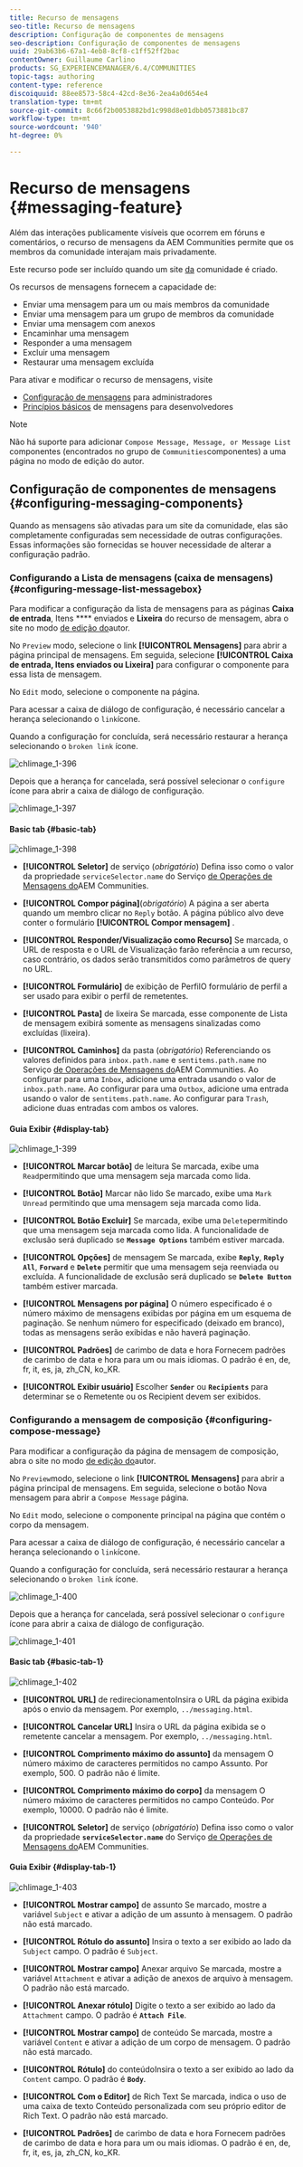```yaml
---
title: Recurso de mensagens
seo-title: Recurso de mensagens
description: Configuração de componentes de mensagens
seo-description: Configuração de componentes de mensagens
uuid: 29ab63b6-67a1-4eb8-8cf8-c1ff52ff2bac
contentOwner: Guillaume Carlino
products: SG_EXPERIENCEMANAGER/6.4/COMMUNITIES
topic-tags: authoring
content-type: reference
discoiquuid: 88ee8573-58c4-42cd-8e36-2ea4a0d654e4
translation-type: tm+mt
source-git-commit: 8c66f2b0053882bd1c998d8e01dbb0573881bc87
workflow-type: tm+mt
source-wordcount: '940'
ht-degree: 0%

---
```



# Recurso de mensagens {#messaging-feature}

Além das interações publicamente visíveis que ocorrem em fóruns e comentários, o recurso de mensagens da AEM Communities permite que os membros da comunidade interajam mais privadamente.

Este recurso pode ser incluído quando um site [da](overview.md#communitiessites) comunidade é criado.

Os recursos de mensagens fornecem a capacidade de:

* Enviar uma mensagem para um ou mais membros da comunidade
* Enviar uma mensagem para um grupo de membros da comunidade
* Enviar uma mensagem com anexos
* Encaminhar uma mensagem
* Responder a uma mensagem
* Excluir uma mensagem
* Restaurar uma mensagem excluída

Para ativar e modificar o recurso de mensagens, visite

* [Configuração de mensagens](messaging.md) para administradores
* [Princípios básicos](essentials-messaging.md) de mensagens para desenvolvedores

>[!NOTE]
>
>Não há suporte para adicionar `Compose Message, Message, or Message List` componentes (encontrados no grupo de `Communities`componentes) a uma página no modo de edição do autor.

## Configuração de componentes de mensagens {#configuring-messaging-components}

Quando as mensagens são ativadas para um site da comunidade, elas são completamente configuradas sem necessidade de outras configurações. Essas informações são fornecidas se houver necessidade de alterar a configuração padrão.

### Configurando a Lista de mensagens (caixa de mensagens) {#configuring-message-list-messagebox}

Para modificar a configuração da lista de mensagens para as páginas **Caixa de entrada**, Itens **** enviados e **Lixeira** do recurso de mensagem, abra o site no modo [de edição do](sites-console.md#authoring-site-content)autor.

No `Preview` modo, selecione o link **[!UICONTROL Mensagens]** para abrir a página principal de mensagens. Em seguida, selecione **[!UICONTROL Caixa de entrada, Itens enviados ou Lixeira]** para configurar o componente para essa lista de mensagem.

No `Edit` modo, selecione o componente na página.

Para acessar a caixa de diálogo de configuração, é necessário cancelar a herança selecionando o `link`ícone.

Quando a configuração for concluída, será necessário restaurar a herança selecionando o `broken link` ícone.

![chlimage_1-396](assets/chlimage_1-396.png)

Depois que a herança for cancelada, será possível selecionar o `configure` ícone para abrir a caixa de diálogo de configuração.

![chlimage_1-397](assets/chlimage_1-397.png)

#### Basic tab {#basic-tab}

![chlimage_1-398](assets/chlimage_1-398.png)

* **[!UICONTROL Seletor]** de serviço (*obrigatório*) Defina isso como o valor da propriedade `serviceSelector.name` do Serviço [de Operações de Mensagens do](messaging.md#messaging-operations-service)AEM Communities.

* **[!UICONTROL Compor página]**(*obrigatório*) A página a ser aberta quando um membro clicar no `Reply` botão. A página público alvo deve conter o formulário **[!UICONTROL Compor mensagem]** .

* **[!UICONTROL Responder/Visualização como Recurso]** Se marcada, o URL de resposta e o URL de Visualização farão referência a um recurso, caso contrário, os dados serão transmitidos como parâmetros de query no URL.

* **[!UICONTROL Formulário]** de exibição de PerfilO formulário de perfil a ser usado para exibir o perfil de remetentes.

* **[!UICONTROL Pasta]** de lixeira Se marcada, esse componente de Lista de mensagem exibirá somente as mensagens sinalizadas como excluídas (lixeira).

* **[!UICONTROL Caminhos]** da pasta (*obrigatório*) Referenciando os valores definidos para `inbox.path.name` e `sentitems.path.name` no Serviço [de Operações de Mensagens do](messaging.md#messaging-operations-service)AEM Communities. Ao configurar para uma `Inbox`, adicione uma entrada usando o valor de `inbox.path.name`. Ao configurar para uma `Outbox`, adicione uma entrada usando o valor de `sentitems.path.name`. Ao configurar para `Trash`, adicione duas entradas com ambos os valores.

#### Guia Exibir {#display-tab}

![chlimage_1-399](assets/chlimage_1-399.png)

* **[!UICONTROL Marcar botão]** de leitura Se marcada, exibe uma 
`Read`permitindo que uma mensagem seja marcada como lida.

* **[!UICONTROL Botão]** Marcar não lido Se marcado, exibe uma 
`Mark Unread` permitindo que uma mensagem seja marcada como lida.

* **[!UICONTROL Botão Excluir]** Se marcada, exibe uma 
`Delete`permitindo que uma mensagem seja marcada como lida. A funcionalidade de exclusão será duplicado se **`Message Options`** também estiver marcada.

* **[!UICONTROL Opções]** de mensagem Se marcada, exibe 
**`Reply`**, **`Reply All`**, **`Forward`** e **`Delete`** permitir que uma mensagem seja reenviada ou excluída. A funcionalidade de exclusão será duplicado se **`Delete Button`** também estiver marcada.

* **[!UICONTROL Mensagens por página]** O número especificado é o número máximo de mensagens exibidas por página em um esquema de paginação. Se nenhum número for especificado (deixado em branco), todas as mensagens serão exibidas e não haverá paginação.

* **[!UICONTROL Padrões]** de carimbo de data e hora Fornecem padrões de carimbo de data e hora para um ou mais idiomas. O padrão é en, de, fr, it, es, ja, zh_CN, ko_KR.

* **[!UICONTROL Exibir usuário]** Escolher 
**`Sender`** ou **`Recipients`** para determinar se o Remetente ou os Recipient devem ser exibidos.

### Configurando a mensagem de composição {#configuring-compose-message}

Para modificar a configuração da página de mensagem de composição, abra o site no modo [de edição do](sites-console.md#authoring-site-content)autor.

No `Preview`modo, selecione o link **[!UICONTROL Mensagens]** para abrir a página principal de mensagens. Em seguida, selecione o botão Nova mensagem para abrir a `Compose Message` página.

No `Edit` modo, selecione o componente principal na página que contém o corpo da mensagem.

Para acessar a caixa de diálogo de configuração, é necessário cancelar a herança selecionando o `link`ícone.

Quando a configuração for concluída, será necessário restaurar a herança selecionando o `broken link` ícone.

![chlimage_1-400](assets/chlimage_1-400.png)

Depois que a herança for cancelada, será possível selecionar o `configure` ícone para abrir a caixa de diálogo de configuração.

![chlimage_1-401](assets/chlimage_1-401.png)

#### Basic tab {#basic-tab-1}

![chlimage_1-402](assets/chlimage_1-402.png)

* **[!UICONTROL URL]** de redirecionamentoInsira o URL da página exibida após o envio da mensagem. Por exemplo, 
`../messaging.html`.

* **[!UICONTROL Cancelar URL]** Insira o URL da página exibida se o remetente cancelar a mensagem. Por exemplo, 
`../messaging.html`.

* **[!UICONTROL Comprimento máximo do assunto]** da mensagem O número máximo de caracteres permitidos no campo Assunto. Por exemplo, 500. O padrão não é limite.

* **[!UICONTROL Comprimento máximo do corpo]** da mensagem O número máximo de caracteres permitidos no campo Conteúdo. Por exemplo, 10000. O padrão não é limite.

* **[!UICONTROL Seletor]** de serviço (*obrigatório*) Defina isso como o valor da propriedade **`serviceSelector.name`** do Serviço [de Operações de Mensagens do](messaging.md#messaging-operations-service)AEM Communities.

#### Guia Exibir {#display-tab-1}

![chlimage_1-403](assets/chlimage_1-403.png)

* **[!UICONTROL Mostrar campo]** de assunto Se marcado, mostre a variável 
`Subject` e ativar a adição de um assunto à mensagem. O padrão não está marcado.

* **[!UICONTROL Rótulo do assunto]** Insira o texto a ser exibido ao lado da 
`Subject` campo. O padrão é `Subject`.

* **[!UICONTROL Mostrar campo]** Anexar arquivo Se marcada, mostre a variável 
`Attachment` e ativar a adição de anexos de arquivo à mensagem. O padrão não está marcado.

* **[!UICONTROL Anexar rótulo]** Digite o texto a ser exibido ao lado da 
`Attachment` campo. O padrão é **`Attach File`**.

* **[!UICONTROL Mostrar campo]** de conteúdo Se marcada, mostre a variável 
`Content` e ativar a adição de um corpo de mensagem. O padrão não está marcado.

* **[!UICONTROL Rótulo]** do conteúdoInsira o texto a ser exibido ao lado da 
`Content` campo. O padrão é **`Body`**.

* **[!UICONTROL Com o Editor]** de Rich Text Se marcada, indica o uso de uma caixa de texto Conteúdo personalizada com seu próprio editor de Rich Text. O padrão não está marcado.

* **[!UICONTROL Padrões]** de carimbo de data e hora Fornecem padrões de carimbo de data e hora para um ou mais idiomas. O padrão é en, de, fr, it, es, ja, zh_CN, ko_KR.

